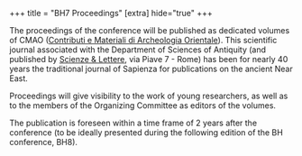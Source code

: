 +++
title = "BH7 Proceedings"
[extra]
hide="true"
+++

The proceedings of the conference will be published as dedicated volumes of CMAO ([Contributi e Materiali di Archeologia Orientale](http://www.scienzeelettere.it/results.php?id_collana=296)). This scientific journal associated with the Department of Sciences of Antiquity (and published by [Scienze & Lettere](http://www.scienzeelettere.it/), via Piave 7 - Rome) has been for nearly 40 years the traditional journal of Sapienza for publications on the ancient Near East. 

Proceedings will give visibility to the work of young researchers, as well as to the members of the Organizing Committee as editors of the volumes. 

The publication is foreseen within a time frame of 2 years after the conference (to be ideally presented during the following edition of the BH conference, BH8).